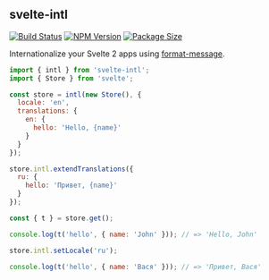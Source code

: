 ## svelte-intl

[![Build Status](https://travis-ci.org/Panya/svelte-intl.svg?branch=master)](https://travis-ci.org/Panya/svelte-intl)
[![NPM Version](https://img.shields.io/npm/v/svelte-intl.svg)](https://npm.im/svelte-intl)
[![Package Size](https://badgen.net/bundlephobia/minzip/svelte-intl)](https://bundlephobia.com/result?p=svelte-intl@latest)

Internationalize your Svelte 2 apps using [format-message](https://github.com/format-message/format-message).

```js
import { intl } from 'svelte-intl';
import { Store } from 'svelte';

const store = intl(new Store(), {
  locale: 'en',
  translations: {
    en: {
      hello: 'Hello, {name}'
    }
  }
});

store.intl.extendTranslations({
  ru: {
    hello: 'Привет, {name}'
  }
});

const { t } = store.get();

console.log(t('hello', { name: 'John' })); // => 'Hello, John'

store.intl.setLocale('ru');

console.log(t('hello', { name: 'Вася' })); // => 'Привет, Вася'
```
